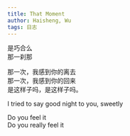 ```yaml
---
title: That Moment
author: Haisheng, Wu
tags: 日志
---
```



是巧合么\
那一刹那

那一次，我感到你的离去\
那一次，我感到你的回来\
是这样子吗，是这样子吗。

I tried to say good night to you, sweetly

Do you feel it\
Do you really feel it
